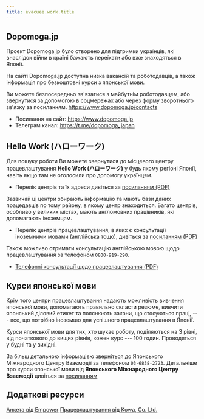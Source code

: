 ```yaml
---
title: evacuee.work.title
---
```


## Dopomoga.jp

Проєкт Dopomoga.jp було створено для підтримки українців, які внаслідок війни в країні бажають переїхати або вже знаходяться в Японії.

На сайті Dopomoga.jp доступна низка вакансій та роботодавців, а також інформація про безкоштовні курси з японської мови.

Ви можете безпосередньо зв'язатися з майбутнім роботодавцем, або звернутися за допомогою в соцмережах або через форму зворотнього зв'язку за посиланням. <a href="https://www.dopomoga.jp/contacts" target="_blank" rel="noopener noreferrer nofollow">https://www.dopomoga.jp/contacts</a>

* Посилання на сайт: <a href="https://www.dopomoga.jp" target="_blank" rel="noopener noreferrer nofollow">https://www.dopomoga.jp</a>
* Телеграм канал: <a href="https://t.me/dopomoga_japan" target="_blank" rel="noopener noreferrer nofollow">https://t.me/dopomoga_japan</a>

## Hello Work (ハローワーク)

Для пошуку роботи Ви можете звернутися до місцевого центру
працевлаштування **Hello Work (ハローワーク)** у будь якому регіоні
Японії, навіть якщо там не оголосили про допомогу українцям.

- Перелік центрів та їх адреси дивіться за [посиланням (PDF)](https://www.mhlw.go.jp/content/000637894.pdf)

Зазвичай ці центри збирають інформацію та мають бази даних
працедавців по тому району, в якому центр знаходиться. Багато
центрів, особливо у великих містах, мають англомовних працівників,
які допомагають іноземцям.

- Перелік центрів працевлаштування, в яких є консультації іноземними мовами (англійська тощо), дивіться за [посиланням (PDF)](https://www.mhlw.go.jp/content/000592865.pdf)

Також можливо отримати консультацію англійською мовою щодо працевлаштування за телефоном `0800-919-290`.

- [Телефонні консультації щодо працевлаштування (PDF)](https://www.mhlw.go.jp/content/000673000.pdf)

## Курси японської мови

Крім того центри працевлаштування надають можливість вивчення
японської мови, допомагають правильно скласти резюме, вивчити
японський діловий етикет та пояснюють закони, що стосуються праці, ---
все, що потрібно іноземцю для успішного працевлаштування в Японії.

Курси японської мови для тих, хто шукає роботу, поділяються на 3
рівні, від початкового до вищих рівнів, кожен курс --- 100
годин. Проводяться у будні та у вихідні.

За більш детальною інформацією зверніться до Японського Міжнародного
Центру Взаємодії за телефоном `03-6838-2723`.  Детальніше про курси
японської мови від **Японського Міжнародного Центру Взаємодії** дивіться
за [посиланням](https://jice.org/tabunka/en/course/)

## Додаткові ресурси

<a href="https://docs.google.com/forms/d/e/1FAIpQLSdQ0UdLMd_tFeU4LAY9nAUC_rA1UFuyG6gkNKdMlE5uIj5IxA/viewform?usp=sf_link" class="btn btn-success btn-wrap">Анкета від Empower</a>
<a href="kowa.html" class="btn btn-success btn-wrap">Працевлаштування від Kowa, Co. Ltd.</a>
